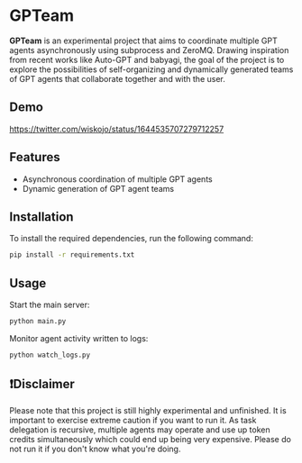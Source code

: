 # GPTeam
**GPTeam** is an experimental project that aims to coordinate multiple GPT agents asynchronously using subprocess and ZeroMQ. Drawing inspiration from recent works like Auto-GPT and babyagi, the goal of the project is to explore the possibilities of self-organizing and dynamically generated teams of GPT agents that collaborate together and with the user.

## Demo
https://twitter.com/wiskojo/status/1644535707279712257

## Features
- Asynchronous coordination of multiple GPT agents
- Dynamic generation of GPT agent teams

## Installation
To install the required dependencies, run the following command:

```bash
pip install -r requirements.txt
```

## Usage
Start the main server:
```bash
python main.py
```

Monitor agent activity written to logs:
```bash
python watch_logs.py
```

## ❗Disclaimer
Please note that this project is still highly experimental and unfinished. It is important to exercise extreme caution if you want to run it. As task delegation is recursive, multiple agents may operate and use up token credits simultaneously which could end up being very expensive. Please do not run it if you don't know what you're doing. 
